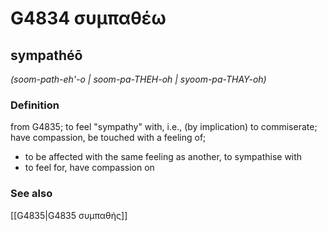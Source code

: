 # G4834 συμπαθέω

## sympathéō

_(soom-path-eh'-o | soom-pa-THEH-oh | syoom-pa-THAY-oh)_

### Definition

from G4835; to feel "sympathy" with, i.e., (by implication) to commiserate; have compassion, be touched with a feeling of; 

- to be affected with the same feeling as another, to sympathise with
- to feel for, have compassion on

### See also

[[G4835|G4835 συμπαθής]]
